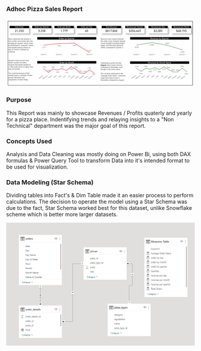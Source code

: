 ### Adhoc Pizza Sales Report
![Pizza Sales Adhoc Report](https://github.com/Lone2000/Pizza_Sales_Adhoc-Report/blob/main/Maven_project_pizza_ss.PNG)

### Purpose
This Report was mainly to showcase Revenues / Profits quaterly and yearly for a pizza place. Indentifying trends and relaying insights to a "Non Technical" department was the major goal of this report.

### Concepts Used
Analysis and Data Cleaning was mostly doing on Power Bi, using both DAX formulas & Power Query Tool to transform Data into it's intended format to be used for visualization.

### Data Modeling (Star Schema)
Dividing tables into Fact's & Dim Table made it an easier process to perform calculations. The decision to operate the model using a Star Schema was due to the fact, Star Schema worked best for this dataset, unlike Snowflake scheme which is better more larger datasets.

![Data Model Star Schema](https://github.com/Lone2000/Pizza_Sales_Adhoc-Report/blob/main/image_2023-03-01_134213401.png)
